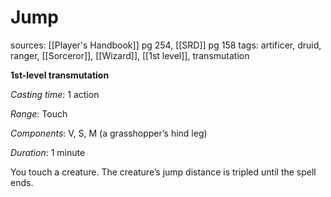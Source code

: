 # Jump
sources: [[Player's Handbook]] pg 254, [[SRD]] pg 158
tags: artificer, druid, ranger, [[Sorceror]], [[Wizard]], [[1st level]], transmutation

**1st-level transmutation**

*Casting time*: 1 action

*Range*: Touch

*Components*: V, S, M (a grasshopper’s hind leg)

*Duration*: 1 minute

You touch a creature. The creature’s jump distance is tripled until the spell ends.
